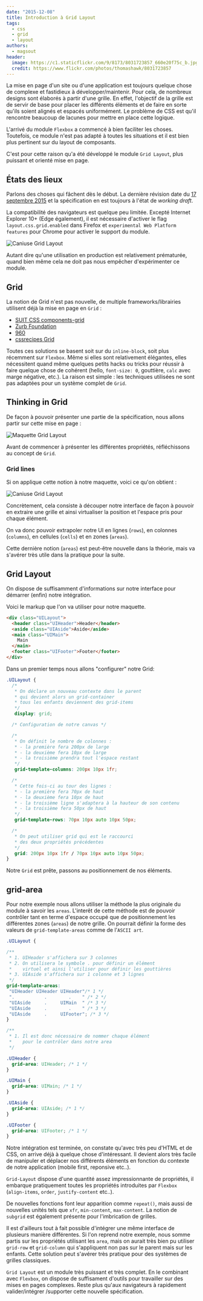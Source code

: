 ```yaml
---
date: "2015-12-08"
title: Introduction à Grid Layout
tags:
  - css
  - grid
  - layout
authors:
  - magsout
header:
  image: https://c1.staticflickr.com/9/8173/8031723857_660e20f75c_b.jpg
  credit: https://www.flickr.com/photos/thomashawk/8031723857
---
```


La mise en page d'un site ou d'une application est toujours quelque chose de complexe et fastidieux à développer/maintenir. Pour cela, de nombreux designs sont élaborés à partir d'une grille. En effet, l'objectif de la grille est de servir de base pour placer les différents éléments et de faire en sorte qu'ils soient alignés et espacés uniformément. Le problème de CSS est qu'il rencontre beaucoup de lacunes pour mettre en place cette logique.

L'arrivé du module `Flexbox` a commencé à bien faciliter les choses. Toutefois, ce module n'est pas adapté à toutes les situations et il est bien plus pertinent sur du layout de composants.

C'est pour cette raison qu'a été développé le module `Grid Layout`, plus puissant et orienté mise en page.

## États des lieux

Parlons des choses qui fâchent dès le début. La dernière révision date du [17 septembre 2015](http://www.w3.org/TR/css-grid-1/) et la spécification en est toujours à l'état de *working draft*.

La compatibilité des navigateurs est quelque peu limitée. Excepté Internet Explorer 10+ (Edge également), il est nécessaire d'activer le flag `layout.css.grid.enabled` dans Firefox et `experimental Web Platform features` pour Chrome pour activer le support du module.

![Caniuse Grid Layout](caniuse.jpg)

Autant dire qu'une utilisation en production est relativement prématurée, quand bien même cela ne doit pas nous empêcher d'expérimenter ce module.

## Grid

La notion de Grid n'est pas nouvelle, de multiple frameworks/librairies utilisent déjà la mise en page en `Grid` :
- [SUIT CSS components-grid](https://github.com/suitcss/components-grid)
- [Zurb Foundation](http://foundation.zurb.com/docs/components/grid.html)
- [960](http://960.gs/)
- [cssrecipes Grid](https://github.com/cssrecipes/grid)

Toutes ces solutions se basent soit sur du `inline-block`, soit plus récemment sur `Flexbox`. Même si elles sont relativement élégantes, elles nécessitent quand même quelques petits hacks ou tricks pour réussir à faire quelque chose de cohérent (hello, `font-size: 0`, gouttière, `calc` avec marge négative, etc.). La raison est simple : les techniques utilisées ne sont pas adaptées pour un système complet de `Grid`.

## Thinking in Grid

De façon à pouvoir présenter une partie de la spécification, nous allons partir sur cette mise en page :

![Maquette Grid Layout](maquette.png)

Avant de commencer à présenter les différentes propriétés, réfléchissons au concept de `Grid`.

### Grid lines

Si on applique cette notion à notre maquette, voici ce qu'on obtient :

![Caniuse Grid Layout](grid-line.png)

Concrètement, cela consiste à découper notre interface de façon à pouvoir en extraire une grille et ainsi virtualiser la position et l'espace pris pour chaque élément.

On va donc pouvoir extrapoler notre UI en lignes (`rows`), en colonnes (`columns`), en cellules (`cells`) et en zones (`areas`).


Cette dernière notion (`areas`) est peut-être nouvelle dans la théorie, mais va s'avérer très utile dans la pratique pour la suite.

## Grid Layout

On dispose de suffisamment d'informations sur notre interface pour démarrer (enfin) notre intégration.

Voici le markup que l'on va utiliser pour notre maquette.

```html
<div class="UILayout">
  <header class="UIHeader">Header</header>
  <aside class="UIAside">Aside</aside>
  <main class="UIMain">
    Main
  </main>
  <footer class="UIFooter">Footer</footer>
</div>
```

Dans un premier temps nous allons "configurer" notre Grid:

```CSS
.UILayout {
  /*
   * On déclare un nouveau contexte dans le parent
   * qui devient alors un grid-container
   * tous les enfants deviennent des grid-items
   */
   display: grid;

  /* Configuration de notre canvas */

  /*
   * On définit le nombre de colonnes :
   * - la première fera 200px de large
   * - la deuxième fera 10px de large
   * - la troisième prendra tout l'espace restant
   */
   grid-template-columns: 200px 10px 1fr;

  /*
   * Cette fois-ci au tour des lignes :
   * - la première fera 70px de haut
   * - la deuxième fera 10px de haut
   * - la troisième ligne s'adaptera à la hauteur de son contenu
   * - la troisième fera 50px de haut
   */
   grid-template-rows: 70px 10px auto 10px 50px;

  /*
   * On peut utiliser grid qui est le raccourci
   * des deux propriétés précédentes
   */
   grid: 200px 10px 1fr / 70px 10px auto 10px 50px;
}
```

Notre `Grid` est prête, passons au positionnement de nos éléments.

## grid-area

Pour notre exemple nous allons utiliser la méthode la plus originale du module à savoir les `areas`. L'interêt de cette méthode est de pouvoir contrôler tant en terme d'espace occupé que de positionnement les différentes zones (`areas`) de notre grille. On pourrait définir la forme des valeurs de `grid-template-areas` comme de l'`ASCII art`.

```CSS
.UILayout {

/**
 * 1. UIHeader s'affichera sur 3 colonnes
 * 2. On utilisera le symbole . pour définir un élément
 *    virtuel et ainsi l'utiliser pour définir les gouttières
 * 3. UIAside s'affichera sur 1 colonne et 3 lignes
 */
grid-template-areas:
 "UIHeader UIHeader UIHeader"/* 1 */
 ".           .        .    " /* 2 */
 "UIAside     .     UIMain  " /* 3 */
 "UIAside     .        .    " /* 3 */
 "UIAside     .     UIFooter"; /* 3 */
}

/**
 * 1. Il est donc nécessaire de nommer chaque élément
 *    pour le contrôler dans notre area
 */

.UIHeader {
  grid-area: UIHeader; /* 1 */
}

.UIMain {
  grid-area: UIMain; /* 1 */
}

.UIAside {
  grid-area: UIAside; /* 1 */
}

.UIFooter {
  grid-area: UIFooter; /* 1 */
}

```

Notre intégration est terminée, on constate qu'avec très peu d'HTML et de CSS, on arrive déjà à quelque chose d'intéressant. Il devient alors très facile de manipuler et déplacer nos différents éléments en fonction du contexte de notre application (mobile first, reponsive etc..).

`Grid-Layout` dispose d'une quantité assez impressionnante de propriétés, il embarque pratiquement toutes les propriétés introduites par `Flexbox` (`align-items`, `order`, `justify-content` etc..).

De nouvelles fonctions font leur apparition comme `repeat()`, mais aussi de nouvelles unités tels que `xfr`, `min-content`, `max-content`. La notion de `subgrid` est également présente pour l'imbrication de grilles.

Il est d'ailleurs tout à fait possible d'intégrer une même interface de plusieurs manière différentes. Si l'on reprend notre exemple, nous somme partis sur les propriétés utilisant les `area`, mais on aurait très bien pu utiliser `grid-row` et `grid-column` qui s'appliquent non pas sur le parent mais sur les enfants. Cette solution peut s'avérer très pratique pour des systèmes de grilles classiques.

`Grid Layout` est un module très puissant et très complet. En le combinant avec `Flexbox`, on dispose de suffisament d'outils pour travailler sur des mises en pages complexes. Reste plus qu'aux navigateurs à rapidement valider/intégrer /supporter cette nouvelle spécification.
